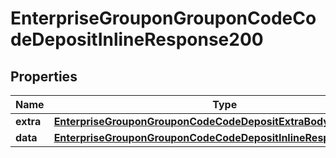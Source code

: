 # EnterpriseGrouponGrouponCodeCodeDepositInlineResponse200

## Properties
Name | Type | Description | Notes
------------ | ------------- | ------------- | -------------
**extra** | [**EnterpriseGrouponGrouponCodeCodeDepositExtraBody**](EnterpriseGrouponGrouponCodeCodeDepositExtraBody.md) |  |  [optional]
**data** | [**EnterpriseGrouponGrouponCodeCodeDepositInlineResponse200Data**](EnterpriseGrouponGrouponCodeCodeDepositInlineResponse200Data.md) |  |  [optional]
